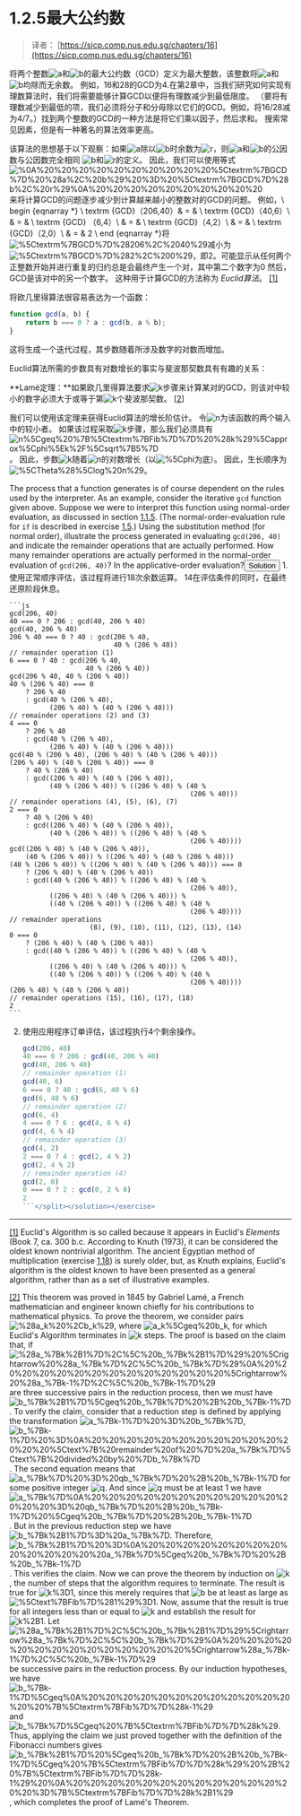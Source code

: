 # 1.2.5最大公约数

> 译者： [https://sicp.comp.nus.edu.sg/chapters/16](https://sicp.comp.nus.edu.sg/chapters/16)

将两个整数![a](../Images/070b1af5eca3a5c5d72884b536090f17.jpg)和![b](../Images/6872867a863714d15d9a0d64c20734ce.jpg)的最大公约数（GCD）定义为最大整数，该整数将![a](../Images/070b1af5eca3a5c5d72884b536090f17.jpg)和![b](../Images/6872867a863714d15d9a0d64c20734ce.jpg)均除而无余数。 例如，16和28的GCD为4.在第2章中，当我们研究如何实现有理数算法时，我们将需要能够计算GCD以便将有理数减少到最低限度。 （要将有理数减少到最低的项，我们必须将分子和分母除以它们的GCD。例如，将16/28减为4/7。）找到两个整数的GCD的一种方法是将它们乘以因子，然后求和。 搜索常见因素，但是有一种著名的算法效率更高。

该算法的思想基于以下观察：如果![a](../Images/070b1af5eca3a5c5d72884b536090f17.jpg)除以![b](../Images/6872867a863714d15d9a0d64c20734ce.jpg)时余数为![r](../Images/f9f040e861365a0560b2552b4e4e17da.jpg)，则![a](../Images/070b1af5eca3a5c5d72884b536090f17.jpg)和![b](../Images/6872867a863714d15d9a0d64c20734ce.jpg)的公因数与公因数完全相同 ![b](../Images/6872867a863714d15d9a0d64c20734ce.jpg)和![r](../Images/f9f040e861365a0560b2552b4e4e17da.jpg)的定义。 因此，我们可以使用等式![%0A%20%20%20%20%20%20%20%20%20%20%5Ctextrm%7BGCD%7D%20%28a%2C%20b%29%20%3D%20%5Ctextrm%7BGCD%7D%28b%2C%20r%29%0A%20%20%20%20%20%20%20%20%20%20](../Images/e92a57546c9539df9ebd9d2f2cc04b92.jpg)来将计算GCD的问题逐步减少到计算越来越小的整数对的GCD的问题。 例如，\ begin {eqnarray *} \ textrm {GCD}（206,40）& = & \ textrm {GCD}（40,6）\\ & = & \ textrm {GCD} （6,4）\\ & = & \ textrm {GCD}（4,2）\\ & = & \ textrm {GCD}（2,0）\\ & = & 2 \ end {eqnarray *}将![%5Ctextrm%7BGCD%7D%28206%2C%2040%29](../Images/f84558e1e0fc08e17bfd2d82bbb1015e.jpg)减小为![%5Ctextrm%7BGCD%7D%282%2C%200%29](../Images/54d69a355343268eacdf8492a872635f.jpg)，即2。可能显示从任何两个正整数开始并进行重复的归约总是会最终产生一个对，其中第二个数字为0 然后，GCD是该对中的另一个数字。 这种用于计算GCD的方法称为 _Euclid算法_。 [ [1]](16#footnote-1)

将欧几里得算法很容易表达为一个函数：

```js
function gcd(a, b) {
    return b === 0 ? a : gcd(b, a % b);
}
```

这将生成一个迭代过程，其步数随着所涉及数字的对数而增加。

Euclid算法所需的步数具有对数增长的事实与斐波那契数具有有趣的关系：

**Lamé定理：**如果欧几里得算法要求![k](../Images/a1c2f8d5b1226e67bdb44b12a6ddf18b.jpg)步骤来计算某对的GCD，则该对中较小的数字必须大于或等于第![k](../Images/a1c2f8d5b1226e67bdb44b12a6ddf18b.jpg)个斐波那契数。 [ [2]](16#footnote-2)

我们可以使用该定理来获得Euclid算法的增长阶估计。 令![n](../Images/493731e423d5db62086d0b8705dda0c8.jpg)为该函数的两个输入中的较小者。 如果该过程采取![k](../Images/a1c2f8d5b1226e67bdb44b12a6ddf18b.jpg)步骤，那么我们必须具有![n%5Cgeq%20%7B%5Ctextrm%7BFib%7D%7D%20%28k%29%5Capprox%5Cphi%5Ek%2F%5Csqrt%7B5%7D](../Images/1953f6e1ed24ea145326746e44ea055e.jpg)。 因此，步数![k](../Images/a1c2f8d5b1226e67bdb44b12a6ddf18b.jpg)随着![n](../Images/493731e423d5db62086d0b8705dda0c8.jpg)的对数增长（以![%5Cphi](../Images/b4591b72892f13da37e97ae1e729cd99.jpg)为底）。 因此，生长顺序为![%5CTheta%28%5Clog%20n%29](../Images/b3291b1e09d9706bcea64c5e1f45d456.jpg)。

<exercise>The process that a function generates is of course dependent on the rules used by the interpreter. As an example, consider the iterative `gcd` function given above. Suppose we were to interpret this function using normal-order evaluation, as discussed in section <ref name="sec:substitution-model">[1.1.5](7)</ref>. (The normal-order-evaluation rule for `if` is described in exercise <ref name="ex:normal-order-vs-appl-order-test">[1.5](8#ex_1.5)</ref>.) Using the substitution method (for normal order), illustrate the process generated in evaluating `gcd(206, 40)` and indicate the remainder operations that are actually performed. How many remainder operations are actually performed in the normal-order evaluation of `gcd(206, 40)`? In the applicative-order evaluation?<button class="btn btn-secondary solution_btn" data-toggle="collapse" href="#solution_16_1_div">Solution</button> <solution><split>1.  使用正常顺序评估，该过程将进行18次余数运算。 14在评估条件的同时，在最终还原阶段休息。

    ```js
    gcd(206, 40)
    40 === 0 ? 206 : gcd(40, 206 % 40)
    gcd(40, 206 % 40)
    206 % 40 === 0 ? 40 : gcd(206 % 40,
                              40 % (206 % 40))
    // remainder operation (1)
    6 === 0 ? 40 : gcd(206 % 40,
                       40 % (206 % 40))
    gcd(206 % 40, 40 % (206 % 40))
    40 % (206 % 40) === 0 
        ? 206 % 40 
        : gcd(40 % (206 % 40),
              (206 % 40) % (40 % (206 % 40)))
    // remainder operations (2) and (3)
    4 === 0 
        ? 206 % 40 
        : gcd(40 % (206 % 40),
              (206 % 40) % (40 % (206 % 40)))
    gcd(40 % (206 % 40), (206 % 40) % (40 % (206 % 40)))
    (206 % 40) % (40 % (206 % 40)) === 0 
        ? 40 % (206 % 40)
        : gcd((206 % 40) % (40 % (206 % 40)), 
              (40 % (206 % 40)) % ((206 % 40) % (40 % 
                                                 (206 % 40)))
    // remainder operations (4), (5), (6), (7)
    2 === 0
        ? 40 % (206 % 40)
        : gcd((206 % 40) % (40 % (206 % 40)), 
              (40 % (206 % 40)) % ((206 % 40) % (40 % 
                                                 (206 % 40))))
    gcd((206 % 40) % (40 % (206 % 40)), 
        (40 % (206 % 40)) % ((206 % 40) % (40 % (206 % 40)))
    (40 % (206 % 40)) % ((206 % 40) % (40 % (206 % 40))) === 0
        ? (206 % 40) % (40 % (206 % 40)) 
        : gcd((40 % (206 % 40)) % ((206 % 40) % (40 % 
                                                 (206 % 40)),
              ((206 % 40) % (40 % (206 % 40))) %
              ((40 % (206 % 40)) % ((206 % 40) % (40 % 
                                                 (206 % 40))))
    // remainder operations 
                        (8), (9), (10), (11), (12), (13), (14)
    0 === 0
        ? (206 % 40) % (40 % (206 % 40)) 
        : gcd((40 % (206 % 40)) % ((206 % 40) % (40 % 
                                                 (206 % 40)),
              ((206 % 40) % (40 % (206 % 40))) %
              ((40 % (206 % 40)) % ((206 % 40) % (40 % 
                                                 (206 % 40))))
    (206 % 40) % (40 % (206 % 40))    
    // remainder operations (15), (16), (17), (18)
    2
    ```

2.  使用应用程序订单评估，该过程执行4个剩余操作。

    ```js
    gcd(206, 40)
    40 === 0 ? 206 : gcd(40, 206 % 40)
    gcd(40, 206 % 40)
    // remainder operation (1)
    gcd(40, 6)
    6 === 0 ? 40 : gcd(6, 40 % 6)
    gcd(6, 40 % 6)
    // remainder operation (2)
    gcd(6, 4)
    4 === 0 ? 6 : gcd(4, 6 % 4)
    gcd(4, 6 % 4)
    // remainder operation (3)
    gcd(4, 2)
    2 === 0 ? 4 : gcd(2, 4 % 2)
    gcd(2, 4 % 2)
    // remainder operation (4)
    gcd(2, 0)
    0 === 0 ? 2 : gcd(0, 2 % 0)
    2
    ```</split></solution></exercise> 

* * *

[[1]](16#footnote-link-1) Euclid's Algorithm is so called because it appears in Euclid's _Elements_ (Book 7, ca. 300 <sc>b.c</sc>. According to Knuth (1973), it can be considered the oldest known nontrivial algorithm. The ancient Egyptian method of multiplication (exercise <ref name="ex:it-pro-mult-int">[1.18](15#ex_1.18)</ref>) is surely older, but, as Knuth explains, Euclid's algorithm is the oldest known to have been presented as a general algorithm, rather than as a set of illustrative examples.

[[2]](16#footnote-link-2) This theorem was proved in 1845 by Gabriel Lamé, a French mathematician and engineer known chiefly for his contributions to mathematical physics. To prove the theorem, we consider pairs ![%28a_k%20%2Cb_k%29](../Images/a54139c294df649476a45dbfd34e82e9.jpg), where ![a_k%5Cgeq%20b_k](../Images/21b802fa00c9c29360e964b574bb7d78.jpg), for which Euclid's Algorithm terminates in ![k](../Images/a1c2f8d5b1226e67bdb44b12a6ddf18b.jpg) steps. The proof is based on the claim that, if ![%28a_%7Bk%2B1%7D%2C%5C%20b_%7Bk%2B1%7D%29%20%5Crightarrow%20%28a_%7Bk%7D%2C%5C%20b_%7Bk%7D%29%0A%20%20%20%20%20%20%20%20%20%20%20%20%20%20%5Crightarrow%20%28a_%7Bk-1%7D%2C%5C%20b_%7Bk-1%7D%29](../Images/fe96b8dd71f5cc434608dd6e68818d42.jpg) are three successive pairs in the reduction process, then we must have ![b_%7Bk%2B1%7D%5Cgeq%20b_%7Bk%7D%20%2B%20b_%7Bk-1%7D](../Images/e27aeb3c426b4eb920eeeaa7ee4c7fb5.jpg). To verify the claim, consider that a reduction step is defined by applying the transformation ![a_%7Bk-1%7D%20%3D%20b_%7Bk%7D](../Images/071aa4a1c8f03a963191729f9966703f.jpg), ![b_%7Bk-1%7D%20%3D%0A%20%20%20%20%20%20%20%20%20%20%20%20%20%20%5Ctext%7B%20remainder%20of%20%7D%20a_%7Bk%7D%5Ctext%7B%20divided%20by%20%7Db_%7Bk%7D](../Images/3d00bb6330a9ca3a7581a3c1e5c575cc.jpg). The second equation means that ![a_%7Bk%7D%20%3D%20qb_%7Bk%7D%20%2B%20b_%7Bk-1%7D](../Images/1c16cccb1963b806f4372ba87f33c1f6.jpg) for some positive integer ![q](../Images/807ceeb0b2cebef0db0b731ff4d59f51.jpg). And since ![q](../Images/807ceeb0b2cebef0db0b731ff4d59f51.jpg) must be at least 1 we have ![a_%7Bk%7D%0A%20%20%20%20%20%20%20%20%20%20%20%20%20%20%3D%20qb_%7Bk%7D%20%2B%20b_%7Bk-1%7D%20%5Cgeq%20b_%7Bk%7D%20%2B%20b_%7Bk-1%7D](../Images/79f554cff90a0122135c34cfe4dd5eb5.jpg). But in the previous reduction step we have ![b_%7Bk%2B1%7D%3D%20a_%7Bk%7D](../Images/dc93c50552fd54c4a2ee08fd852b2c9c.jpg). Therefore, ![b_%7Bk%2B1%7D%20%3D%0A%20%20%20%20%20%20%20%20%20%20%20%20%20%20a_%7Bk%7D%5Cgeq%20b_%7Bk%7D%20%2B%20b_%7Bk-1%7D](../Images/1d61641a898d40c9ba83ce56a9b162fd.jpg). This verifies the claim. Now we can prove the theorem by induction on ![k](../Images/a1c2f8d5b1226e67bdb44b12a6ddf18b.jpg), the number of steps that the algorithm requires to terminate. The result is true for ![k%3D1](../Images/6157e00cb221eeddd3d4f4772b0d1fc6.jpg), since this merely requires that ![b](../Images/6872867a863714d15d9a0d64c20734ce.jpg) be at least as large as ![%5Ctext%7BFib%7D%281%29%3D1](../Images/53d3ce0f61e1908e58152e4e8a7f9742.jpg). Now, assume that the result is true for all integers less than or equal to ![k](../Images/a1c2f8d5b1226e67bdb44b12a6ddf18b.jpg) and establish the result for ![k%2B1](../Images/0b0735b3fceb2c2324b9893f388a5488.jpg). Let ![%28a_%7Bk%2B1%7D%2C%5C%20b_%7Bk%2B1%7D%29%5Crightarrow%28a_%7Bk%7D%2C%5C%20b_%7Bk%7D%29%0A%20%20%20%20%20%20%20%20%20%20%20%20%20%20%5Crightarrow%28a_%7Bk-1%7D%2C%5C%20b_%7Bk-1%7D%29](../Images/9f7d2084836b87746c858fce9e6d488d.jpg) be successive pairs in the reduction process. By our induction hypotheses, we have ![b_%7Bk-1%7D%5Cgeq%0A%20%20%20%20%20%20%20%20%20%20%20%20%20%20%7B%5Ctextrm%7BFib%7D%7D%28k-1%29](../Images/620e40316a8b3b6732d2449a88bb6792.jpg) and ![b_%7Bk%7D%5Cgeq%20%7B%5Ctextrm%7BFib%7D%7D%28k%29](../Images/9d47f06924f5783bf9b93f3486426efb.jpg). Thus, applying the claim we just proved together with the definition of the Fibonacci numbers gives ![b_%7Bk%2B1%7D%20%5Cgeq%20b_%7Bk%7D%20%2B%20b_%7Bk-1%7D%5Cgeq%20%7B%5Ctextrm%7BFib%7D%7D%28k%29%20%2B%20%7B%5Ctextrm%7BFib%7D%7D%28k-1%29%20%0A%20%20%20%20%20%20%20%20%20%20%20%20%20%20%3D%7B%5Ctextrm%7BFib%7D%7D%28k%2B1%29](../Images/09907bc5ff8c86bea79dfb2911292cf7.jpg), which completes the proof of Lamé's Theorem.

